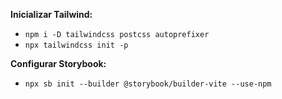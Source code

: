 **Inicializar Tailwind:**
 - `npm i -D tailwindcss postcss autoprefixer`
 - `npx tailwindcss init -p`

**Configurar Storybook:**
 - `npx sb init --builder @storybook/builder-vite --use-npm`